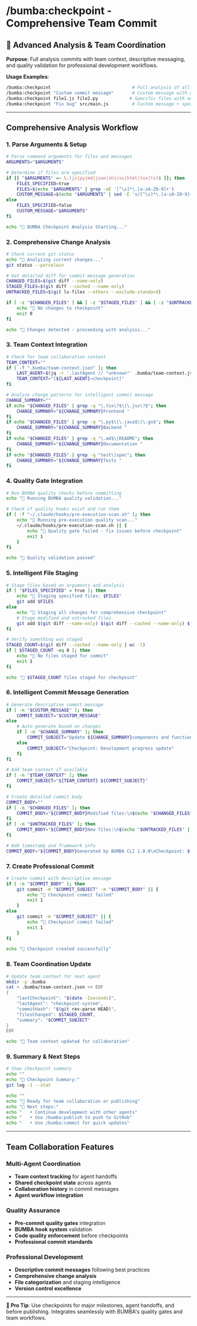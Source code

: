 # /bumba:checkpoint - Comprehensive Team Commit

## 🏁 Advanced Analysis & Team Coordination

**Purpose**: Full analysis commits with team context, descriptive messaging, and quality validation for professional development workflows.

**Usage Examples**:

```bash
/bumba:checkpoint                               # Full analysis of all changes
/bumba:checkpoint "Custom commit message"       # Custom message with analysis
/bumba:checkpoint file1.js file2.py            # Specific files with analysis
/bumba:checkpoint "Fix bug" src/main.js         # Custom message + specific files
```

---

## **Comprehensive Analysis Workflow**

### **1. Parse Arguments & Setup**

```bash
# Parse command arguments for files and messages
ARGUMENTS="$ARGUMENTS"

# Determine if files are specified
if [[ "$ARGUMENTS" =~ \.(js|py|md|json|sh|css|html|tsx|ts)$ ]]; then
    FILES_SPECIFIED=true
    FILES=$(echo "$ARGUMENTS" | grep -oE '[^\s]*\.[a-zA-Z0-9]+')
    CUSTOM_MESSAGE=$(echo "$ARGUMENTS" | sed -E 's/[^\s]*\.[a-zA-Z0-9]+//g' | xargs)
else
    FILES_SPECIFIED=false
    CUSTOM_MESSAGE="$ARGUMENTS"
fi

echo "🏁 BUMBA Checkpoint Analysis Starting..."
```

### **2. Comprehensive Change Analysis**

```bash
# Check current git status
echo "🏁 Analyzing current changes..."
git status --porcelain

# Get detailed diff for commit message generation
CHANGED_FILES=$(git diff --name-only)
STAGED_FILES=$(git diff --cached --name-only)
UNTRACKED_FILES=$(git ls-files --others --exclude-standard)

if [ -z "$CHANGED_FILES" ] && [ -z "$STAGED_FILES" ] && [ -z "$UNTRACKED_FILES" ]; then
    echo "🏁 No changes to checkpoint"
    exit 0
fi

echo "🏁 Changes detected - proceeding with analysis..."
```

### **3. Team Context Integration**

```bash
# Check for team collaboration context
TEAM_CONTEXT=""
if [ -f ".bumba/team-context.json" ]; then
    LAST_AGENT=$(jq -r '.lastAgent // "unknown"' .bumba/team-context.json)
    TEAM_CONTEXT="[${LAST_AGENT}→checkpoint]"
fi

# Analyze change patterns for intelligent commit message
CHANGE_SUMMARY=""
if echo "$CHANGED_FILES" | grep -q "\.tsx\?$\|\.jsx\?$"; then
    CHANGE_SUMMARY="${CHANGE_SUMMARY}Frontend "
fi
if echo "$CHANGED_FILES" | grep -q "\.py$\|\.java$\|\.go$"; then
    CHANGE_SUMMARY="${CHANGE_SUMMARY}Backend "
fi
if echo "$CHANGED_FILES" | grep -q "\.md$\|README"; then
    CHANGE_SUMMARY="${CHANGE_SUMMARY}Documentation "
fi
if echo "$CHANGED_FILES" | grep -q "test\|spec"; then
    CHANGE_SUMMARY="${CHANGE_SUMMARY}Tests "
fi
```

### **4. Quality Gate Integration**

```bash
# Run BUMBA quality checks before committing
echo "🏁 Running BUMBA quality validation..."

# Check if quality hooks exist and run them
if [ -f "~/.claude/hooks/pre-execution-scan.sh" ]; then
    echo "🏁 Running pre-execution quality scan..."
    ~/.claude/hooks/pre-execution-scan.sh || {
        echo "🏁 Quality gate failed - fix issues before checkpoint"
        exit 1
    }
fi

echo "🏁 Quality validation passed"
```

### **5. Intelligent File Staging**

```bash
# Stage files based on arguments and analysis
if [ "$FILES_SPECIFIED" = true ]; then
    echo "🏁 Staging specified files: $FILES"
    git add $FILES
else
    echo "🏁 Staging all changes for comprehensive checkpoint"
    # Stage modified and untracked files
    git add $(git diff --name-only) $(git diff --cached --name-only) $(git ls-files --others --exclude-standard) 2>/dev/null || true
fi

# Verify something was staged
STAGED_COUNT=$(git diff --cached --name-only | wc -l)
if [ $STAGED_COUNT -eq 0 ]; then
    echo "🏁 No files staged for commit"
    exit 1
fi

echo "🏁 $STAGED_COUNT files staged for checkpoint"
```

### **6. Intelligent Commit Message Generation**

```bash
# Generate descriptive commit message
if [ -n "$CUSTOM_MESSAGE" ]; then
    COMMIT_SUBJECT="$CUSTOM_MESSAGE"
else
    # Auto-generate based on changes
    if [ -n "$CHANGE_SUMMARY" ]; then
        COMMIT_SUBJECT="Update ${CHANGE_SUMMARY}components and functionality"
    else
        COMMIT_SUBJECT="Checkpoint: Development progress update"
    fi
fi

# Add team context if available
if [ -n "$TEAM_CONTEXT" ]; then
    COMMIT_SUBJECT="${TEAM_CONTEXT} ${COMMIT_SUBJECT}"
fi

# Create detailed commit body
COMMIT_BODY=""
if [ -n "$CHANGED_FILES" ]; then
    COMMIT_BODY="${COMMIT_BODY}Modified files:\n$(echo "$CHANGED_FILES" | sed 's/^/- /')\n\n"
fi
if [ -n "$UNTRACKED_FILES" ]; then
    COMMIT_BODY="${COMMIT_BODY}New files:\n$(echo "$UNTRACKED_FILES" | sed 's/^/- /')\n\n"
fi

# Add timestamp and framework info
COMMIT_BODY="${COMMIT_BODY}Generated by BUMBA CLI 1.0.0\nCheckpoint: $(date '+%Y-%m-%d %H:%M:%S')"
```

### **7. Create Professional Commit**

```bash
# Create commit with descriptive message
if [ -n "$COMMIT_BODY" ]; then
    git commit -m "$COMMIT_SUBJECT" -m "$COMMIT_BODY" || {
        echo "🏁 Checkpoint commit failed"
        exit 1
    }
else
    git commit -m "$COMMIT_SUBJECT" || {
        echo "🏁 Checkpoint commit failed"
        exit 1
    }
fi

echo "🏁 Checkpoint created successfully"
```

### **8. Team Coordination Update**

```bash
# Update team context for next agent
mkdir -p .bumba
cat > .bumba/team-context.json << EOF
{
    "lastCheckpoint": "$(date -Iseconds)",
    "lastAgent": "checkpoint-system",
    "commitHash": "$(git rev-parse HEAD)",
    "filesChanged": $STAGED_COUNT,
    "summary": "$COMMIT_SUBJECT"
}
EOF

echo "🏁 Team context updated for collaboration"
```

### **9. Summary & Next Steps**

```bash
# Show checkpoint summary
echo ""
echo "🏁 Checkpoint Summary:"
git log -1 --stat

echo ""
echo "🏁 Ready for team collaboration or publishing"
echo "🏁 Next steps:"
echo "   • Continue development with other agents"
echo "   • Use /bumba:publish to push to GitHub"
echo "   • Use /bumba:commit for quick updates"
```

---

## **Team Collaboration Features**

### **Multi-Agent Coordination**

- **Team context tracking** for agent handoffs
- **Shared checkpoint state** across agents
- **Collaboration history** in commit messages
- **Agent workflow integration**

### **Quality Assurance**

- **Pre-commit quality gates** integration
- **BUMBA hook system** validation
- **Code quality enforcement** before checkpoints
- **Professional commit standards**

### **Professional Development**

- **Descriptive commit messages** following best practices
- **Comprehensive change analysis**
- **File categorization** and staging intelligence
- **Version control excellence**

---

**🏁 Pro Tip**: Use checkpoints for major milestones, agent handoffs, and before publishing. Integrates seamlessly with BUMBA's quality gates and team workflows.
